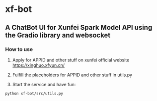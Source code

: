 # xf-bot

## A ChatBot UI for Xunfei Spark Model API using the Gradio library and websocket


### How to use

1. Apply for APPID and other stuff on xunfei official website https://xinghuo.xfyun.cn/

2. Fulfill the placeholders for APPID and other stuff in utils.py

3. Start the service and have fun:
```
python xf-bot/src/utils.py
```